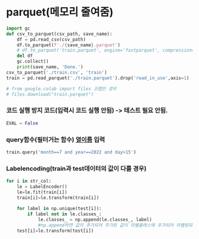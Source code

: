 # parquet(메모리 줄여줌)
```python
import gc
def csv_to_parquet(csv_path, save_name):
    df = pd.read_csv(csv_path)
    df.to_parquet(f'./{save_name}.parquet')
    # df.to_parquet('train.parquet', engine='fastparquet', compression='snappy')
    del df
    gc.collect()
    print(save_name, 'Done.')
csv_to_parquet('./train.csv', 'train')
train = pd.read_parquet('./train.parquet').drop('road_in_use',axis=1)

# from google.colab import files 코랩인 경우
# files.download("train.parquet")
```

### 코드 실행 방지 코드(입력시 코드 실행 안됨) -> 테스트 필요 안됨.
```python
EVAL = False 
```

### query함수(필터거는 함수) <u>열이름</u> 입력
```python
train.query('month==7 and year==2022 and day>15')
```
### Labelencoding(train과 test데이터의 값이 다를 경우)
```python
for i in str_col:
    le = LabelEncoder()
    le=le.fit(train[i])
    train[i]=le.transform(train[i])
    
    for label in np.unique(test[i]):
        if label not in le.classes_: 
            le.classes_ = np.append(le.classes_, label)
            #np.append하면 값이 추가되어 추가된 값이 라벨클래스에 추가되어 라벨링되는 구조
    test[i]=le.transform(test[i])
```